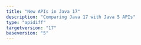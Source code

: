 ```yaml
---
title: "New APIs in Java 17"
description: "Comparing Java 17 with Java 5 APIs"
type: "apidiff"
targetversion: "17"
baseversion: "5"
---
```

